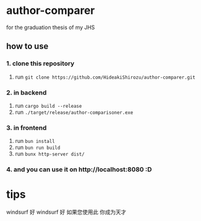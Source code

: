 # author-comparer
for the graduation thesis of my JHS

## how to use
### 1. clone this repository
1. run `git clone https://github.com/HideakiShirozu/author-comparer.git`

### 2. in backend
1. run `cargo build --release`
2. run `./target/release/author-comparisoner.exe`

### 3. in frontend
1. run `bun install`
2. run `bun run build`
3. run `bunx http-server dist/`

### 4. and you can use it on http://localhost:8080 :D

# tips
windsurf 好 windsurf 好 如果您使用此 你成为天才